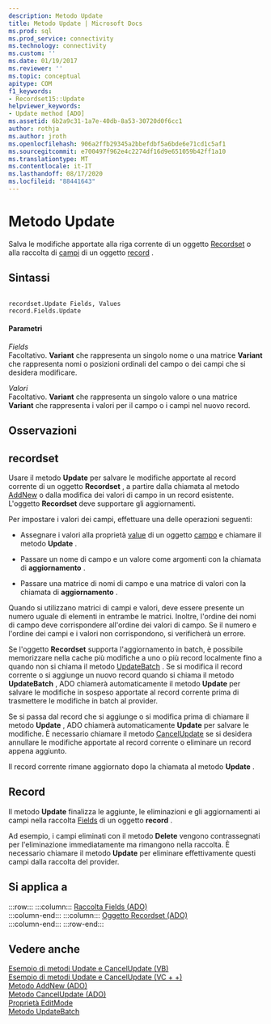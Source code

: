 ```yaml
---
description: Metodo Update
title: Metodo Update | Microsoft Docs
ms.prod: sql
ms.prod_service: connectivity
ms.technology: connectivity
ms.custom: ''
ms.date: 01/19/2017
ms.reviewer: ''
ms.topic: conceptual
apitype: COM
f1_keywords:
- Recordset15::Update
helpviewer_keywords:
- Update method [ADO]
ms.assetid: 6b2a9c31-1a7e-40db-8a53-30720d0f6cc1
author: rothja
ms.author: jroth
ms.openlocfilehash: 906a2ffb29345a2bbefdbf5a6bde6e71cd1c5af1
ms.sourcegitcommit: e700497f962e4c2274df16d9e651059b42ff1a10
ms.translationtype: MT
ms.contentlocale: it-IT
ms.lasthandoff: 08/17/2020
ms.locfileid: "88441643"
---
```

# <a name="update-method"></a>Metodo Update
Salva le modifiche apportate alla riga corrente di un oggetto [Recordset](../../../ado/reference/ado-api/recordset-object-ado.md) o alla raccolta di [campi](../../../ado/reference/ado-api/fields-collection-ado.md) di un oggetto [record](../../../ado/reference/ado-api/record-object-ado.md) .  
  
## <a name="syntax"></a>Sintassi  
  
```  
  
recordset.Update Fields, Values  
record.Fields.Update  
```  
  
#### <a name="parameters"></a>Parametri  
 *Fields*  
 Facoltativo. **Variant** che rappresenta un singolo nome o una matrice **Variant** che rappresenta nomi o posizioni ordinali del campo o dei campi che si desidera modificare.  
  
 *Valori*  
 Facoltativo. **Variant** che rappresenta un singolo valore o una matrice **Variant** che rappresenta i valori per il campo o i campi nel nuovo record.  
  
## <a name="remarks"></a>Osservazioni  
  
## <a name="recordset"></a>recordset  
 Usare il metodo **Update** per salvare le modifiche apportate al record corrente di un oggetto **Recordset** , a partire dalla chiamata al metodo [AddNew](../../../ado/reference/ado-api/addnew-method-ado.md) o dalla modifica dei valori di campo in un record esistente. L'oggetto **Recordset** deve supportare gli aggiornamenti.  
  
 Per impostare i valori dei campi, effettuare una delle operazioni seguenti:  
  
-   Assegnare i valori alla proprietà [value](../../../ado/reference/ado-api/value-property-ado.md) di un oggetto [campo](../../../ado/reference/ado-api/field-object.md) e chiamare il metodo **Update** .  
  
-   Passare un nome di campo e un valore come argomenti con la chiamata di **aggiornamento** .  
  
-   Passare una matrice di nomi di campo e una matrice di valori con la chiamata di **aggiornamento** .  
  
 Quando si utilizzano matrici di campi e valori, deve essere presente un numero uguale di elementi in entrambe le matrici. Inoltre, l'ordine dei nomi di campo deve corrispondere all'ordine dei valori di campo. Se il numero e l'ordine dei campi e i valori non corrispondono, si verificherà un errore.  
  
 Se l'oggetto **Recordset** supporta l'aggiornamento in batch, è possibile memorizzare nella cache più modifiche a uno o più record localmente fino a quando non si chiama il metodo [UpdateBatch](../../../ado/reference/ado-api/updatebatch-method.md) . Se si modifica il record corrente o si aggiunge un nuovo record quando si chiama il metodo **UpdateBatch** , ADO chiamerà automaticamente il metodo **Update** per salvare le modifiche in sospeso apportate al record corrente prima di trasmettere le modifiche in batch al provider.  
  
 Se si passa dal record che si aggiunge o si modifica prima di chiamare il metodo **Update** , ADO chiamerà automaticamente **Update** per salvare le modifiche. È necessario chiamare il metodo [CancelUpdate](../../../ado/reference/ado-api/cancelupdate-method-ado.md) se si desidera annullare le modifiche apportate al record corrente o eliminare un record appena aggiunto.  
  
 Il record corrente rimane aggiornato dopo la chiamata al metodo **Update** .  
  
## <a name="record"></a>Record  
 Il metodo **Update** finalizza le aggiunte, le eliminazioni e gli aggiornamenti ai campi nella raccolta [Fields](../../../ado/reference/ado-api/fields-collection-ado.md) di un oggetto **record** .  
  
 Ad esempio, i campi eliminati con il metodo **Delete** vengono contrassegnati per l'eliminazione immediatamente ma rimangono nella raccolta. È necessario chiamare il metodo **Update** per eliminare effettivamente questi campi dalla raccolta del provider.  
  
## <a name="applies-to"></a>Si applica a  

:::row:::
    :::column:::
        [Raccolta Fields (ADO)](../../../ado/reference/ado-api/fields-collection-ado.md)  
    :::column-end:::
    :::column:::
        [Oggetto Recordset (ADO)](../../../ado/reference/ado-api/recordset-object-ado.md)  
    :::column-end:::
:::row-end:::

## <a name="see-also"></a>Vedere anche  
 [Esempio di metodi Update e CancelUpdate (VB)](../../../ado/reference/ado-api/update-and-cancelupdate-methods-example-vb.md)   
 [Esempio di metodi Update e CancelUpdate (VC + +)](../../../ado/reference/ado-api/update-and-cancelupdate-methods-example-vc.md)   
 [Metodo AddNew (ADO)](../../../ado/reference/ado-api/addnew-method-ado.md)   
 [Metodo CancelUpdate (ADO)](../../../ado/reference/ado-api/cancelupdate-method-ado.md)   
 [Proprietà EditMode](../../../ado/reference/ado-api/editmode-property.md)   
 [Metodo UpdateBatch](../../../ado/reference/ado-api/updatebatch-method.md)
